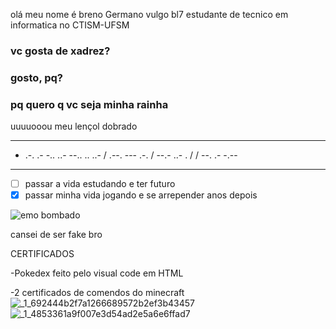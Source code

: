 olá meu nome é breno Germano  vulgo bl7 estudante de tecnico em informatica no CTISM-UFSM

### vc gosta de  xadrez?
### gosto, pq?
### pq quero q vc seja minha rainha
uuuuooou meu lençol dobrado   
***
 - .-. .- -.. ..- --.. .. ..- / .--. --- .-. / --.- ..- . / / --. .- -.--
***       
* [ ] passar a vida estudando e ter futuro
* [x] passar minha vida jogando e se arrepender anos depois

![emo bombado](https://i.redd.it/f9r43coaslz41.png)

cansei de ser fake bro

CERTIFICADOS

-Pokedex feito pelo visual code em HTML

-2 certificados de comendos do minecraft
![_1_692444b2f7a1266689572b2ef3b43457](https://user-images.githubusercontent.com/85495824/125141479-89df9600-e0eb-11eb-8360-2e51a359d325.jpg)
![_1_4853361a9f007e3d54ad2e5a6e6ffad7](https://user-images.githubusercontent.com/85495824/125141507-98c64880-e0eb-11eb-83ca-bc28807afe71.jpg)


